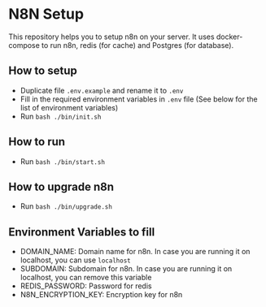 # N8N Setup
This repository helps you to setup n8n on your server. It uses docker-compose to run n8n, redis (for cache) and Postgres (for database).

## How to setup
- Duplicate file `.env.example` and rename it to `.env`
- Fill in the required environment variables in `.env` file (See below for the list of environment variables)
- Run `bash ./bin/init.sh`

## How to run
- Run `bash ./bin/start.sh`

## How to upgrade n8n
- Run `bash ./bin/upgrade.sh`

## Environment Variables to fill
- DOMAIN_NAME: Domain name for n8n. In case you are running it on localhost, you can use `localhost`
- SUBDOMAIN: Subdomain for n8n. In case you are running it on localhost, you can remove this variable
- REDIS_PASSWORD: Password for redis
- N8N_ENCRYPTION_KEY: Encryption key for n8n
